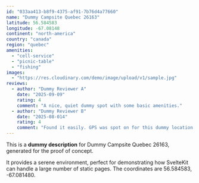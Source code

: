 ```yaml
---
id: "033aa413-b8f9-4375-af91-7b76d4a77660"
name: "Dummy Campsite Quebec 26163"
latitude: 56.584583
longitude: -67.08148
continent: "north-america"
country: "canada"
region: "quebec"
amenities:
  - "cell-service"
  - "picnic-table"
  - "fishing"
images:
  - "https://res.cloudinary.com/demo/image/upload/v1/sample.jpg"
reviews:
  - author: "Dummy Reviewer A"
    date: "2025-09-09"
    rating: 4
    comment: "A nice, quiet dummy spot with some basic amenities."
  - author: "Dummy Reviewer B"
    date: "2025-08-014"
    rating: 4
    comment: "Found it easily. GPS was spot on for this dummy location."
---
```


This is a **dummy description** for Dummy Campsite Quebec 26163, generated for the proof of concept.

It provides a serene environment, perfect for demonstrating how SvelteKit can handle a large number of static pages. The coordinates are 56.584583, -67.081480.
